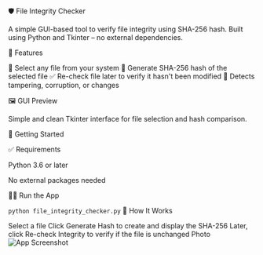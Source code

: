 🛡️ File Integrity Checker

A simple GUI-based tool to verify file integrity using SHA-256 hash.
Built using Python and Tkinter – no external dependencies.

🔧 Features

📁 Select any file from your system
🔐 Generate SHA-256 hash of the selected file
✅ Re-check file later to verify it hasn't been modified
🧠 Detects tampering, corruption, or changes

🖼️ GUI Preview

Simple and clean Tkinter interface for file selection and hash comparison.

🚀 Getting Started

✅ Requirements

Python 3.6 or later

No external packages needed

🧑‍💻 Run the App

```python file_integrity_checker.py```
📂 How It Works

Select a file
Click Generate Hash to create and display the SHA-256
Later, click Re-check Integrity to verify if the file is unchanged
Photo
![App Screenshot](pic/new1.png)


